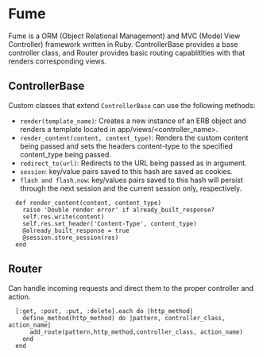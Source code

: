 # Fume
Fume is a ORM (Object Relational Management) and MVC (Model View Controller) framework written in Ruby. 
ControllerBase provides a base controller class, and Router provides basic routing capablitlties with that renders corresponding views.

## ControllerBase
Custom classes that extend `ControllerBase` can use the following methods:
* `render(template_name)`: Creates a new instance of an ERB object and renders a template located in app/views/<controller_name>.
* `render_content(content, content_type)`: Renders the custom content being passed and sets the headers content-type to the specified content_type being passed.
* `redirect_to(url)`: Redirects to the URL being passed as in argument.
* `session`: key/value pairs saved to this hash are saved as cookies.
* `flash and flash.now`: key/values pairs saved to this hash will persist through the next session and the current session only, respectively.


```  
  def render_content(content, content_type)
    raise 'Double render error' if already_built_response?
    self.res.write(content)
    self.res.set_header('Content-Type', content_type)
    @already_built_response = true
    @session.store_session(res)
  end
```

## Router
Can handle incoming requests and direct them to the proper controller and action.


```
  [:get, :post, :put, :delete].each do |http_method|
    define_method(http_method) do |pattern, controller_class, action_name|
      add_route(pattern,http_method,controller_class, action_name)
    end
  end
```


